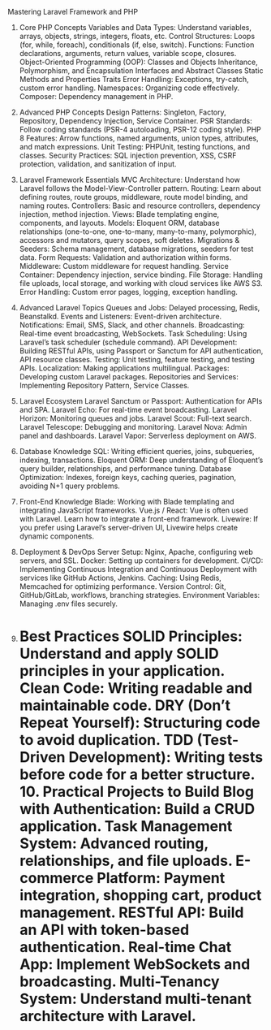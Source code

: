 Mastering Laravel Framework and PHP

1. Core PHP Concepts
   Variables and Data Types: Understand variables, arrays, objects, strings, integers, floats, etc.
   Control Structures: Loops (for, while, foreach), conditionals (if, else, switch).
   Functions: Function declarations, arguments, return values, variable scope, closures.
   Object-Oriented Programming (OOP):
   Classes and Objects
   Inheritance, Polymorphism, and Encapsulation
   Interfaces and Abstract Classes
   Static Methods and Properties
   Traits
   Error Handling: Exceptions, try-catch, custom error handling.
   Namespaces: Organizing code effectively.
   Composer: Dependency management in PHP.

2. Advanced PHP Concepts
   Design Patterns: Singleton, Factory, Repository, Dependency Injection, Service Container.
   PSR Standards: Follow coding standards (PSR-4 autoloading, PSR-12 coding style).
   PHP 8 Features: Arrow functions, named arguments, union types, attributes, and match expressions.
   Unit Testing: PHPUnit, testing functions, and classes.
   Security Practices: SQL injection prevention, XSS, CSRF protection, validation, and sanitization of input.

3. Laravel Framework Essentials
   MVC Architecture: Understand how Laravel follows the Model-View-Controller pattern.
   Routing: Learn about defining routes, route groups, middleware, route model binding, and naming routes.
   Controllers: Basic and resource controllers, dependency injection, method injection.
   Views: Blade templating engine, components, and layouts.
   Models: Eloquent ORM, database relationships (one-to-one, one-to-many, many-to-many, polymorphic), accessors and mutators, query scopes, soft deletes.
   Migrations & Seeders: Schema management, database migrations, seeders for test data.
   Form Requests: Validation and authorization within forms.
   Middleware: Custom middleware for request handling.
   Service Container: Dependency injection, service binding.
   File Storage: Handling file uploads, local storage, and working with cloud services like AWS S3.
   Error Handling: Custom error pages, logging, exception handling.

4. Advanced Laravel Topics
   Queues and Jobs: Delayed processing, Redis, Beanstalkd.
   Events and Listeners: Event-driven architecture.
   Notifications: Email, SMS, Slack, and other channels.
   Broadcasting: Real-time event broadcasting, WebSockets.
   Task Scheduling: Using Laravel’s task scheduler (schedule command).
   API Development: Building RESTful APIs, using Passport or Sanctum for API authentication, API resource classes.
   Testing: Unit testing, feature testing, and testing APIs.
   Localization: Making applications multilingual.
   Packages: Developing custom Laravel packages.
   Repositories and Services: Implementing Repository Pattern, Service Classes.

5. Laravel Ecosystem
   Laravel Sanctum or Passport: Authentication for APIs and SPA.
   Laravel Echo: For real-time event broadcasting.
   Laravel Horizon: Monitoring queues and jobs.
   Laravel Scout: Full-text search.
   Laravel Telescope: Debugging and monitoring.
   Laravel Nova: Admin panel and dashboards.
   Laravel Vapor: Serverless deployment on AWS.

6. Database Knowledge
   SQL: Writing efficient queries, joins, subqueries, indexing, transactions.
   Eloquent ORM: Deep understanding of Eloquent’s query builder, relationships, and performance tuning.
   Database Optimization: Indexes, foreign keys, caching queries, pagination, avoiding N+1 query problems.

7. Front-End Knowledge
   Blade: Working with Blade templating and integrating JavaScript frameworks.
   Vue.js / React: Vue is often used with Laravel. Learn how to integrate a front-end framework.
   Livewire: If you prefer using Laravel’s server-driven UI, Livewire helps create dynamic components.

8. Deployment & DevOps
   Server Setup: Nginx, Apache, configuring web servers, and SSL.
   Docker: Setting up containers for development.
   CI/CD: Implementing Continuous Integration and Continuous Deployment with services like GitHub Actions, Jenkins.
   Caching: Using Redis, Memcached for optimizing performance.
   Version Control: Git, GitHub/GitLab, workflows, branching strategies.
   Environment Variables: Managing .env files securely.
9. Best Practices
   SOLID Principles: Understand and apply SOLID principles in your application.
   Clean Code: Writing readable and maintainable code.
   DRY (Don’t Repeat Yourself): Structuring code to avoid duplication.
   TDD (Test-Driven Development): Writing tests before code for a better structure. 10. Practical Projects to Build
   Blog with Authentication: Build a CRUD application.
   Task Management System: Advanced routing, relationships, and file uploads.
   E-commerce Platform: Payment integration, shopping cart, product management.
   RESTful API: Build an API with token-based authentication.
   Real-time Chat App: Implement WebSockets and broadcasting.
   Multi-Tenancy System: Understand multi-tenant architecture with Laravel.
   =====================
